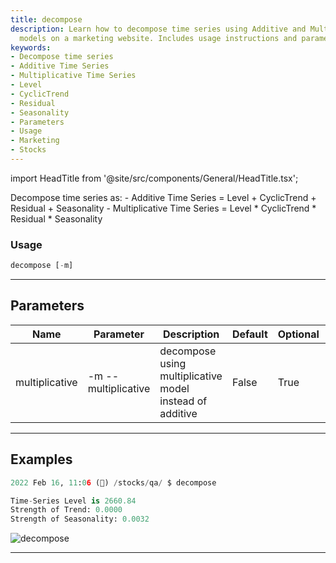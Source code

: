 ```yaml
---
title: decompose
description: Learn how to decompose time series using Additive and Multiplicative
  models on a marketing website. Includes usage instructions and parameters.
keywords:
- Decompose time series
- Additive Time Series
- Multiplicative Time Series
- Level
- CyclicTrend
- Residual
- Seasonality
- Parameters
- Usage
- Marketing
- Stocks
---
```


import HeadTitle from '@site/src/components/General/HeadTitle.tsx';

<HeadTitle title="crypto /qa/decompose - Reference | OpenBB Terminal Docs" />

Decompose time series as: - Additive Time Series = Level + CyclicTrend + Residual + Seasonality - Multiplicative Time Series = Level * CyclicTrend * Residual * Seasonality

### Usage

```python wordwrap
decompose [-m]
```

---

## Parameters

| Name | Parameter | Description | Default | Optional | Choices |
| ---- | --------- | ----------- | ------- | -------- | ------- |
| multiplicative | -m  --multiplicative | decompose using multiplicative model instead of additive | False | True | None |


---

## Examples

```python
2022 Feb 16, 11:06 (🦋) /stocks/qa/ $ decompose

Time-Series Level is 2660.84
Strength of Trend: 0.0000
Strength of Seasonality: 0.0032
```
![decompose](https://user-images.githubusercontent.com/46355364/154306626-1c5ad11e-a2e9-4107-9aec-5cf18da5358e.png)

---

